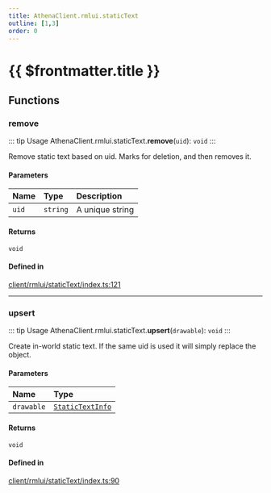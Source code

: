 ```yaml
---
title: AthenaClient.rmlui.staticText
outline: [1,3]
order: 0
---
```


# {{ $frontmatter.title }}


## Functions

### remove

::: tip Usage
AthenaClient.rmlui.staticText.**remove**(`uid`): `void`
:::

Remove static text based on uid.
Marks for deletion, and then removes it.

#### Parameters

| Name | Type | Description |
| :------ | :------ | :------ |
| `uid` | `string` | A unique string |

#### Returns

`void`

#### Defined in

[client/rmlui/staticText/index.ts:121](https://github.com/Stuyk/altv-athena/blob/217ba5f/src/core/client/rmlui/staticText/index.ts#L121)

___

### upsert

::: tip Usage
AthenaClient.rmlui.staticText.**upsert**(`drawable`): `void`
:::

Create in-world static text.
If the same uid is used it will simply replace the object.

#### Parameters

| Name | Type |
| :------ | :------ |
| `drawable` | [`StaticTextInfo`](../interfaces/client_rmlui_staticText_staticTextInterfaces_StaticTextInfo.md) |

#### Returns

`void`

#### Defined in

[client/rmlui/staticText/index.ts:90](https://github.com/Stuyk/altv-athena/blob/217ba5f/src/core/client/rmlui/staticText/index.ts#L90)
